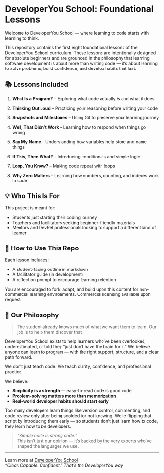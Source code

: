 # DeveloperYou School: Foundational Lessons

Welcome to DeveloperYou School — where learning to code starts with learning to think.

This repository contains the first eight foundational lessons of the DeveloperYou School curriculum. These lessons are intentionally designed for absolute beginners and are grounded in the philosophy that learning software development is about more than writing code — it’s about learning to solve problems, build confidence, and develop habits that last.

## 📚 Lessons Included

1. **What Is a Program?** – Exploring what code actually *is* and what it does  

2. **Thinking Out Loud** – Practicing your reasoning before writing your code  

3. **Snapshots and Milestones** – Using Git to preserve your learning journey  

4. **Well, That Didn’t Work** – Learning how to respond when things go wrong  

5. **Say My Name** – Understanding how variables help store and name things  

6. **If This, Then What?** – Introducing conditionals and simple logic  

7. **Loop, You Know?** – Making code repeat with loops  

8. **Why Zero Matters** – Learning how numbers, counting, and indexes work in code  

## 💡 Who This Is For

This project is meant for:
- Students just starting their coding journey  
- Teachers and facilitators seeking beginner-friendly materials  
- Mentors and DevRel professionals looking to support a different kind of learner  

## 🙌 How to Use This Repo

Each lesson includes:
- A student-facing outline in markdown  
- A facilitator guide (in development)  
- A reflection prompt to encourage learning retention  

You are encouraged to fork, adapt, and build upon this content for non-commercial learning environments. Commercial licensing available upon request.

## 🌱 Our Philosophy

> The student already knows much of what we want them to learn. Our job is to help them discover that.

DeveloperYou School exists to help learners who’ve been overlooked, underestimated, or told they “just don’t have the brain for it.” We believe anyone can learn to program — with the right support, structure, and a clear path forward.

We don’t just teach code. We teach clarity, confidence, and professional practice.

We believe:
- **Simplicity is a strength** — easy-to-read code is good code  
- **Problem-solving matters more than memorization**  
- **Real-world developer habits should start early**  

Too many developers learn things like version control, commenting, and code review only after being scolded for not knowing. We’re flipping that script by introducing them early — so students don’t just learn how to code, they learn how to *be* developers.

> _“Simple code is strong code.”_  
> This isn’t just our opinion — it’s backed by the very experts who’ve shaped the languages we use.

---

Learn more at [DeveloperYou School](https://github.com/DeveloperYouSchool)  
*“Clear. Capable. Confident.” That’s the DeveloperYou way.*
